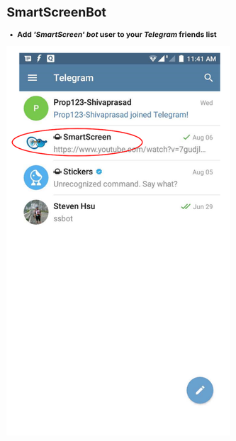 # SmartScreenBot

* ### Add _'SmartScreen' bot_ user to your _Telegram_ friends list

![](../assets/smartbot.png)
